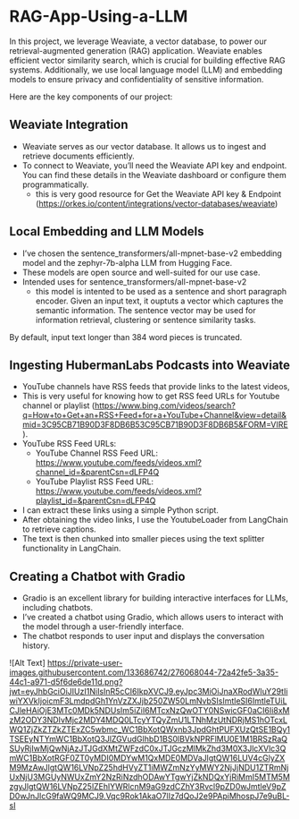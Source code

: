 # RAG-App-Using-a-LLM

In this project, we leverage Weaviate, a vector database, to power our retrieval-augmented generation (RAG) application. Weaviate enables efficient vector similarity search, which is crucial for building effective RAG systems. Additionally, we use local language model (LLM) and embedding models to ensure privacy and confidentiality of sensitive information.

Here are the key components of our project:

## Weaviate Integration
- Weaviate serves as our vector database. It allows us to ingest and retrieve documents efficiently.
- To connect to Weaviate, you’ll need the Weaviate API key and endpoint. You can find these details in the Weaviate dashboard or configure them programmatically.
   - this is very good resource for Get the Weaviate API key & Endpoint​ (https://orkes.io/content/integrations/vector-databases/weaviate)

## Local Embedding and LLM Models
- I’ve chosen the sentence\_transformers/all-mpnet-base-v2 embedding model and the zephyr-7b-alpha LLM from Hugging Face.
- These models are open source and well-suited for our use case.
- Intended uses for sentence\_transformers/all-mpnet-base-v2
  - this model is intented to be used as a sentence and short paragraph encoder. Given an input text, it ouptuts a vector which captures the semantic information. The sentence vector may be used for information retrieval, clustering or sentence similarity tasks.
  

By default, input text longer than 384 word pieces is truncated.

## Ingesting HubermanLabs Podcasts into Weaviate
- YouTube channels have RSS feeds that provide links to the latest videos,
- This is very useful for knowing how to get RSS feed URLs for Youtube channel or playlist
   (https://www.bing.com/videos/search?q=How+to+Get+an+RSS+Feed+for+a+YouTube+Channel&view=detail&mid=3C95CB71B90D3F8DB6B53C95CB71B90D3F8DB6B5&FORM=VIRE).
- YouTube RSS Feed URLs:
  -  YouTube Channel RSS Feed URL: https://www.youtube.com/feeds/videos.xml?channel_id=&parentCsn=dLFP4Q
  -  YouTube Playlist RSS Feed URL: https://www.youtube.com/feeds/videos.xml?playlist_id=&parentCsn=dLFP4Q
- I can extract these links using a simple Python script.
- After obtaining the video links, I use the YoutubeLoader from LangChain to retrieve captions.
- The text is then chunked into smaller pieces using the text splitter functionality in LangChain.

## Creating a  Chatbot with Gradio
- Gradio is an excellent library for building interactive interfaces for LLMs, including chatbots.
- I’ve created a chatbot using Gradio, which allows users to interact with the model through a user-friendly interface.
- The chatbot responds to user input and displays the conversation history.
  
![Alt Text] https://private-user-images.githubusercontent.com/133686742/276068044-72a42fe5-3a35-44c1-a971-d5f6de6de11d.png?jwt=eyJhbGciOiJIUzI1NiIsInR5cCI6IkpXVCJ9.eyJpc3MiOiJnaXRodWIuY29tIiwiYXVkIjoicmF3LmdpdGh1YnVzZXJjb250ZW50LmNvbSIsImtleSI6ImtleTUiLCJleHAiOjE3MTc0MDk5NDUsIm5iZiI6MTcxNzQwOTY0NSwicGF0aCI6Ii8xMzM2ODY3NDIvMjc2MDY4MDQ0LTcyYTQyZmU1LTNhMzUtNDRjMS1hOTcxLWQ1ZjZkZTZkZTExZC5wbmc_WC1BbXotQWxnb3JpdGhtPUFXUzQtSE1BQy1TSEEyNTYmWC1BbXotQ3JlZGVudGlhbD1BS0lBVkNPRFlMU0E1M1BRSzRaQSUyRjIwMjQwNjAzJTJGdXMtZWFzdC0xJTJGczMlMkZhd3M0X3JlcXVlc3QmWC1BbXotRGF0ZT0yMDI0MDYwM1QxMDE0MDVaJlgtQW16LUV4cGlyZXM9MzAwJlgtQW16LVNpZ25hdHVyZT1iMWZmNzYyMWY2NjJjNDU1ZTRmNjUxNjU3MGUyNWUxZmY2NzRiNzdhODAwYTgwYjZkNDQxYjRiMmI5MTM5MzgyJlgtQW16LVNpZ25lZEhlYWRlcnM9aG9zdCZhY3Rvcl9pZD0wJmtleV9pZD0wJnJlcG9faWQ9MCJ9.Vqc9Rok1AkaO7lIz7dQoJ2e9PApiMhospJ7e9uBL-sI
